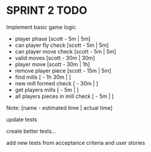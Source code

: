 # SPRINT 2 TODO

Implement basic game logic

- player phase [scott - 5m | 5m]
- can player fly check [scott - 5m | 5m]
- can player move check [scott - 5m | 5m]
- valid moves [scott - 30m | 30m]
- player move [scott - 30m | 1h]
- remove player piece [scott - 15m | 5m]
- find mills [ - 1h 30m | ]
- new mill formed check [ - 30m | ]
- get players mills [ - 5m | ]
- all players pieces in mill check [ - 5m | ]

Note: [name - estimated time | actual time]

update tests

create better tests...

add new tests from acceptance criteria and user stories
